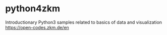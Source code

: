 # python4zkm
Introductionary Python3 samples related to basics of data and visualization
https://open-codes.zkm.de/en

